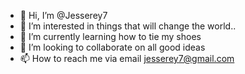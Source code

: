 - 👋 Hi, I’m @Jesserey7
- 👀 I’m interested in things that will change the world..
- 🌱 I’m currently learning how to tie my shoes
- 💞️ I’m looking to collaborate on all good ideas
- 📫 How to reach me via email jesserey7@gmail.com

<!---
Jesserey7/Jesserey7 is a ✨ special ✨ repository because its `README.md` (this file) appears on your GitHub profile.
You can click the Preview link to take a look at your changes.
--->
